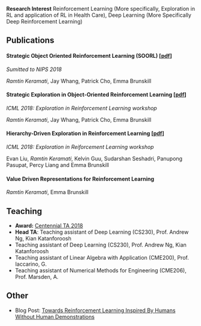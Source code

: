 
**Research Interest** Reinforcement Learning (More specifically, Exploration in RL and application of RL in Health Care), Deep Learning (More Specifically Deep Reinforcement Learning)

## Publications
#### Strategic Object Oriented Reinforcement Learning (SOORL) [[pdf](https://arxiv.org/abs/1806.00175)]
*Sumitted to NIPS 2018*

*Ramtin Keramati*, Jay Whang, Patrick Cho, Emma Brunskill

#### Strategic Exploration in Object-Oriented Reinforcement Learning [[pdf](/assets/pdf/SOORL_ERL.pdf)]
*ICML 2018: Exploration in Reinforcement Learning workshop*

*Ramtin Keramati*, Jay Whang, Patrick Cho, Emma Brunskill

#### Hierarchy-Driven Exploration in Reinforcement Learning [[pdf](/assets/pdf/HRL_ERL.pdf)]
*ICML 2018: Exploration in Reiforcement Learning workshop*

Evan Liu, *Ramtin Keramati*, Kelvin Guu, Sudarshan Seshadri, Panupong Pasupat, Percy Liang and Emma Brunskill

#### Value Driven Representations for Reinforcement Learning
*Ramtin Keramati*, Emma Brunskill

## Teaching

- **Award:** [Centennial TA 2018](https://teachingcommons.stanford.edu/grants-awards/teaching-awards/centennial-teaching-assistant-awards)
- **Head TA**: Teaching assistant of Deep Learning (CS230), Prof. Andrew Ng, Kian Katanforoosh
- Teaching assistant of Deep Learning (CS230), Prof. Andrew Ng, Kian Katanforoosh
- Teaching assistant of Linear Algebra with Application (CME200), Prof. Iaccarino, G.
- Teaching assistant of Numerical Methods for Engineering (CME206), Prof. Marsden, A.

## Other
- Blog Post: [Towards Reinforcement Learning Inspired By Humans Without Human Demonstrations](https://medium.com/stanford-aiforhi/towards-reinforcement-learning-inspired-by-humans-without-human-demonstrations-a7c111a4d0de)
